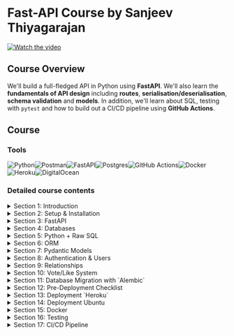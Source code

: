 # Fast-API Course by Sanjeev Thiyagarajan

[![Watch the video](https://img.youtube.com/vi/https://www.youtube.com/watch?v=0sOvCWFmrtA/default.jpg)](https://www.youtube.com/watch?v=0sOvCWFmrtA&t=605s)

## Course Overview

We'll build a full-fledged API in Python using **FastAPI**. We'll also learn the **fundamentals of API design** including **routes**, **serialisation/deserialisation**, **schema validation** and **models**. In addition, we'll learn about SQL, testing with `pytest` and how to build out a CI/CD pipeline using **GitHub Actions**.

## Course

### Tools

![Python](https://img.shields.io/badge/python-3670A0?style=for-the-badge&logo=python&logoColor=ffdd54)![Postman](https://img.shields.io/badge/Postman-FF6C37?style=for-the-badge&logo=postman&logoColor=white)![FastAPI](https://img.shields.io/badge/FastAPI-005571?style=for-the-badge&logo=fastapi)![Postgres](https://img.shields.io/badge/postgres-%23316192.svg?style=for-the-badge&logo=postgresql&logoColor=white)![GitHub Actions](https://img.shields.io/badge/github%20actions-%232671E5.svg?style=for-the-badge&logo=githubactions&logoColor=white)![Docker](https://img.shields.io/badge/docker-%230db7ed.svg?style=for-the-badge&logo=docker&logoColor=white)![Heroku](https://img.shields.io/badge/heroku-%23430098.svg?style=for-the-badge&logo=heroku&logoColor=white)![DigitalOcean](https://img.shields.io/badge/DigitalOcean-%230167ff.svg?style=for-the-badge&logo=digitalOcean&logoColor=white)

### Detailed course contents

<details>
<summary>Section 1: Introduction</summary>

- [00:00](https://www.youtube.com/watch?v=0sOvCWFmrtA&t=0s) Intro
- [06:33](https://www.youtube.com/watch?v=0sOvCWFmrtA&t=393s) Project Overview

</details>
<details>
<summary>Section 2: Setup & Installation</summary>

- [11:22](https://www.youtube.com/watch?v=0sOvCWFmrtA&t=682s) Mac Python Installation
- [13:15](https://www.youtube.com/watch?v=0sOvCWFmrtA&t=795s) Mac VS Code install and setup
- [16:37](https://www.youtube.com/watch?v=0sOvCWFmrtA&t=997s) Windows Python Installation
- [18:30](https://www.youtube.com/watch?v=0sOvCWFmrtA&t=1110s) Windows VS Code install and setup
- [22:11](https://www.youtube.com/watch?v=0sOvCWFmrtA&t=1331s) Python virtual Env Basics
- [24:35](https://www.youtube.com/watch?v=0sOvCWFmrtA&t=1475s) Virtual Env on windows
- [28:56](https://www.youtube.com/watch?v=0sOvCWFmrtA&t=1736s) Virtual Env on Mac

</details>
<details>
<summary>Section 3: FastAPI</summary>

- [34:17](https://www.youtube.com/watch?v=0sOvCWFmrtA&t=2057s) Install dependencies w/ pip
- [36:21](https://www.youtube.com/watch?v=0sOvCWFmrtA&t=2181s) Starting FastAPI
- [39:23](https://www.youtube.com/watch?v=0sOvCWFmrtA&t=2363s) Path Operations
- [53:22](https://www.youtube.com/watch?v=0sOvCWFmrtA&t=3202s) Intro `postman`
- [57:34](https://www.youtube.com/watch?v=0sOvCWFmrtA&t=3454s) HTTP Requests
- [1:07:29](https://www.youtube.com/watch?v=0sOvCWFmrtA&t=4049s) Schema Validation with Pydantic
- [1:22:45](https://www.youtube.com/watch?v=0sOvCWFmrtA&t=4965s) CRUD Operations
- [1:29:44](https://www.youtube.com/watch?v=0sOvCWFmrtA&t=5384s) Storing in Array
- [1:34:06](https://www.youtube.com/watch?v=0sOvCWFmrtA&t=5646s) Creating
- [1:38:15](https://www.youtube.com/watch?v=0sOvCWFmrtA&t=5895s) Postman Collections & saving requests
- [1:39:47](https://www.youtube.com/watch?v=0sOvCWFmrtA&t=5987s) Retrieve One
- [1:48:10](https://www.youtube.com/watch?v=0sOvCWFmrtA&t=6490s) Path order Matters
- [1:52:46](https://www.youtube.com/watch?v=0sOvCWFmrtA&t=6766s) Changing response Status Codes
- [2:01:49](https://www.youtube.com/watch?v=0sOvCWFmrtA&t=7309s) Deleting
- [2:10:31](https://www.youtube.com/watch?v=0sOvCWFmrtA&t=7831s) Updating
- [2:18:02](https://www.youtube.com/watch?v=0sOvCWFmrtA&t=8282s) Automatic Documentation
- [2:21:34](https://www.youtube.com/watch?v=0sOvCWFmrtA&t=8494s) Python packages

</details>
<details>
<summary>Section 4: Databases</summary>

- [2:24:11](https://www.youtube.com/watch?v=0sOvCWFmrtA&t=8651s) Database Intro
- [2:28:54](https://www.youtube.com/watch?v=0sOvCWFmrtA&t=8934s) Postgres Windows Install
- [2:31:28](https://www.youtube.com/watch?v=0sOvCWFmrtA&t=9088s) Postgres Mac Install
- [2:34:26](https://www.youtube.com/watch?v=0sOvCWFmrtA&t=9266s) Database Schema & Tables
- [2:44:35](https://www.youtube.com/watch?v=0sOvCWFmrtA&t=9875s) Managing Postgres with PgAdmin GUI
- [3:12:10](https://www.youtube.com/watch?v=0sOvCWFmrtA&t=11530s) Your first SQL Query
- [3:19:43](https://www.youtube.com/watch?v=0sOvCWFmrtA&t=11983s) Filter results with - "where"
- [3:22:55](https://www.youtube.com/watch?v=0sOvCWFmrtA&t=12175s) SQL Operators
- [3:26:38](https://www.youtube.com/watch?v=0sOvCWFmrtA&t=12398s) IN
- [3:28:07](https://www.youtube.com/watch?v=0sOvCWFmrtA&t=12487s) Pattern matching with LIKE
- [3:31:59](https://www.youtube.com/watch?v=0sOvCWFmrtA&t=12719s) Ordering Results
- [3:36:27](https://www.youtube.com/watch?v=0sOvCWFmrtA&t=12987s) LIMIT & OFFSET
- [3:39:21](https://www.youtube.com/watch?v=0sOvCWFmrtA&t=13161s) Modifying Data

</details>
<details>
<summary>Section 5: Python + Raw SQL</summary>

- [3:53:48](https://www.youtube.com/watch?v=0sOvCWFmrtA&t=14028s) Setup App Database
- [3:58:21](https://www.youtube.com/watch?v=0sOvCWFmrtA&t=14301s) Connecting to database w/ Python
- [4:08:00](https://www.youtube.com/watch?v=0sOvCWFmrtA&t=14880s) Database CRUD

</details>
<details>
<summary>Section 6: ORM</summary>

- [4:31:18](https://www.youtube.com/watch?v=0sOvCWFmrtA&t=16278s) ORM intro
- [4:35:33](https://www.youtube.com/watch?v=0sOvCWFmrtA&t=16533s) `SQLALCHEMY` setup
- [4:55:25](https://www.youtube.com/watch?v=0sOvCWFmrtA&t=17725s) Adding CreatedAt Column
- [5:00:59](https://www.youtube.com/watch?v=0sOvCWFmrtA&t=18059s) Get All
- [5:07:55](https://www.youtube.com/watch?v=0sOvCWFmrtA&t=18475s) Create
- [5:15:50](https://www.youtube.com/watch?v=0sOvCWFmrtA&t=18950s) Get by ID
- [5:19:50](https://www.youtube.com/watch?v=0sOvCWFmrtA&t=19190s) Delete
- [5:22:31](https://www.youtube.com/watch?v=0sOvCWFmrtA&t=19351s) Update

</details>
<details>
<summary>Section 7: Pydantic Models</summary>

- [5:28:21](https://www.youtube.com/watch?v=0sOvCWFmrtA&t=19701s) `Pydantic` vs ORM Models
- [5:32:21](https://www.youtube.com/watch?v=0sOvCWFmrtA&t=19941s) `Pydantic` Models Deep Dive
- [5:38:57](https://www.youtube.com/watch?v=0sOvCWFmrtA&t=20337s) Response Model

</details>
<details>
<summary>Section 8: Authentication & Users</summary>

- [5:50:08](https://www.youtube.com/watch?v=0sOvCWFmrtA&t=21008s) Creating Users Table
- [5:54:50](https://www.youtube.com/watch?v=0sOvCWFmrtA&t=21290s) User Registration Path Operation
- [6:03:27](https://www.youtube.com/watch?v=0sOvCWFmrtA&t=21807s) Hashing Passwords
- [6:08:49](https://www.youtube.com/watch?v=0sOvCWFmrtA&t=22129s) Refactor Hashing Logic
- [6:10:32](https://www.youtube.com/watch?v=0sOvCWFmrtA&t=22232s) Get User by ID
- [6:17:13](https://www.youtube.com/watch?v=0sOvCWFmrtA&t=22633s) FastAPI Routers
- [6:27:34](https://www.youtube.com/watch?v=0sOvCWFmrtA&t=23254s) Router Prefix
- [6:30:31](https://www.youtube.com/watch?v=0sOvCWFmrtA&t=23431s) Router Tags
- [6:32:49](https://www.youtube.com/watch?v=0sOvCWFmrtA&t=23569s) JWT Token Basics
- [6:47:03](https://www.youtube.com/watch?v=0sOvCWFmrtA&t=24423s) Login Process
- [7:00:44](https://www.youtube.com/watch?v=0sOvCWFmrtA&t=25244s) Creating Token
- [7:09:58](https://www.youtube.com/watch?v=0sOvCWFmrtA&t=25798s) OAuth2 PasswordRequestForm
- [7:13:23](https://www.youtube.com/watch?v=0sOvCWFmrtA&t=26003s) Verify user is Logged In
- [7:25:21](https://www.youtube.com/watch?v=0sOvCWFmrtA&t=26721s) Fixing Bugs
- [7:27:59](https://www.youtube.com/watch?v=0sOvCWFmrtA&t=26879s) Protecting Routes
- [7:36:17](https://www.youtube.com/watch?v=0sOvCWFmrtA&t=27377s) Test Expired Token
- [7:38:13](https://www.youtube.com/watch?v=0sOvCWFmrtA&t=27493s) Fetching User in Protected Routes
- [7:42:44](https://www.youtube.com/watch?v=0sOvCWFmrtA&t=27764s) Postman advanced Features

</details>
<details>
<summary>Section 9: Relationships</summary>

- [7:50:33](https://www.youtube.com/watch?v=0sOvCWFmrtA&t=28233s) SQL Relationship Basics
- [7:54:59](https://www.youtube.com/watch?v=0sOvCWFmrtA&t=28499s) Postgres Foreign Keys
- [8:07:20](https://www.youtube.com/watch?v=0sOvCWFmrtA&t=29240s) `SQLAlchemy` Foreign Keys
- [8:13:40](https://www.youtube.com/watch?v=0sOvCWFmrtA&t=29620s) Update Schema to include User
- [8:17:59](https://www.youtube.com/watch?v=0sOvCWFmrtA&t=29879s) Assigning Owner id when creating new
- [8:21:01](https://www.youtube.com/watch?v=0sOvCWFmrtA&t=30061s) Delete and Update only your own
- [8:27:48](https://www.youtube.com/watch?v=0sOvCWFmrtA&t=30468s) Only Retrieving Logged in User's
- [8:33:37](https://www.youtube.com/watch?v=0sOvCWFmrtA&t=30817s) `SQLAlchemy` Relationships
- [8:38:32](https://www.youtube.com/watch?v=0sOvCWFmrtA&t=31112s) Query Parameters
- [8:50:46](https://www.youtube.com/watch?v=0sOvCWFmrtA&t=31846s) Cleanup our `main.py` file
- [8:53:53](https://www.youtube.com/watch?v=0sOvCWFmrtA&t=32033s) Env Variables

</details>
<details>
<summary>Section 10: Vote/Like System</summary>

- [9:21:20](https://www.youtube.com/watch?v=0sOvCWFmrtA&t=33680s) Vote/Like Theory
- [9:26:36](https://www.youtube.com/watch?v=0sOvCWFmrtA&t=33996s) Votes Table
- [9:31:33](https://www.youtube.com/watch?v=0sOvCWFmrtA&t=34293s) Votes `SQLAlchemy`
- [9:34:11](https://www.youtube.com/watch?v=0sOvCWFmrtA&t=34451s) Votes Route
- [9:52:31](https://www.youtube.com/watch?v=0sOvCWFmrtA&t=35551s) SQL Joins
- [10:15:26](https://www.youtube.com/watch?v=0sOvCWFmrtA&t=36926s) Joins in `SQLAlchemy`
- [10:28:21](https://www.youtube.com/watch?v=0sOvCWFmrtA&t=37701s) Get One with Joins

</details>
<details>
<summary>Section 11: Database Migration with `Alembic`</summary>

- [10:30:18](https://www.youtube.com/watch?v=0sOvCWFmrtA&t=37818s) What is a database migration tool
- [10:33:45](https://www.youtube.com/watch?v=0sOvCWFmrtA&t=38025s) Alembic Setup
- [11:13:50](https://www.youtube.com/watch?v=0sOvCWFmrtA&t=40430s) Disable `SQLAlchemy` create Engine

</details>
<details>
<summary>Section 12: Pre-Deployment Checklist</summary>

- [11:14:28](https://www.youtube.com/watch?v=0sOvCWFmrtA&t=40468s) What is CORS?
- [11:23:38](https://www.youtube.com/watch?v=0sOvCWFmrtA&t=41018s) Git PreReqs
- [11:27:40](https://www.youtube.com/watch?v=0sOvCWFmrtA&t=41260s) Git Install
- [11:29:23](https://www.youtube.com/watch?v=0sOvCWFmrtA&t=41363s) Github

</details>
<details>
<summary>Section 13: Deployment `Heroku`</summary>

- [11:34:39](https://www.youtube.com/watch?v=0sOvCWFmrtA&t=41679s) Heroku intro
- [11:35:40](https://www.youtube.com/watch?v=0sOvCWFmrtA&t=41740s) Create Heroku App
- [11:40:21](https://www.youtube.com/watch?v=0sOvCWFmrtA&t=42021s) Heroku `procfile`
- [11:44:59](https://www.youtube.com/watch?v=0sOvCWFmrtA&t=42299s) Adding a Postgres database
- [11:48:42](https://www.youtube.com/watch?v=0sOvCWFmrtA&t=42522s) Env Variables in Heroku
[11:58:59](https://www.youtube.com/watch?v=0sOvCWFmrtA&t=43139s) Alembic migrations on Heroku Postgres instance
- [12:02:52](https://www.youtube.com/watch?v=0sOvCWFmrtA&t=43372s) Pushing changed to production

</details>
<details>
<summary>Section 14: Deployment Ubuntu</summary>

- [12:05:04](https://www.youtube.com/watch?v=0sOvCWFmrtA&t=43504s) Create an Ubuntu VM
- [12:08:04](https://www.youtube.com/watch?v=0sOvCWFmrtA&t=43684s) Update packages
- [12:10:47](https://www.youtube.com/watch?v=0sOvCWFmrtA&t=43847s) Install Python
- [12:12:21](https://www.youtube.com/watch?v=0sOvCWFmrtA&t=43941s) Install Postgres & setup password
- [12:17:28](https://www.youtube.com/watch?v=0sOvCWFmrtA&t=44248s) Postgres Config
[12:24:50](https://www.youtube.com/watch?v=0sOvCWFmrtA&t=44690s) Create new user and setup python evironment
- [12:34:06](https://www.youtube.com/watch?v=0sOvCWFmrtA&t=45246s) Env Variables
- [12:42:24](https://www.youtube.com/watch?v=0sOvCWFmrtA&t=45744s) Alembic migrations on production database
- [12:45:57](https://www.youtube.com/watch?v=0sOvCWFmrtA&t=45957s) Gunicorn
- [12:54:12](https://www.youtube.com/watch?v=0sOvCWFmrtA&t=46452s) Creating a Systemd service
- [13:04:45](https://www.youtube.com/watch?v=0sOvCWFmrtA&t=47085s) NGINX
- [13:10:45](https://www.youtube.com/watch?v=0sOvCWFmrtA&t=47445s) Setting up Domain name
- [13:15:19](https://www.youtube.com/watch?v=0sOvCWFmrtA&t=47719s) SSL/HTTPS
- [13:19:31](https://www.youtube.com/watch?v=0sOvCWFmrtA&t=47971s) NGINX enable
- [13:20:06](https://www.youtube.com/watch?v=0sOvCWFmrtA&t=48006s) Firewall
- [13:23:47](https://www.youtube.com/watch?v=0sOvCWFmrtA&t=48227s) Pushing code changes to Production

</details>
<details>
<summary>Section 15: Docker</summary>

- [13:26:09](https://www.youtube.com/watch?v=0sOvCWFmrtA&t=48369s) Dockerfile
- [13:38:39](https://www.youtube.com/watch?v=0sOvCWFmrtA&t=49119s) Docker Compose
- [13:48:34](https://www.youtube.com/watch?v=0sOvCWFmrtA&t=49714s) Postgres Container
- [13:56:22](https://www.youtube.com/watch?v=0sOvCWFmrtA&t=50182s) Bind Mounts
- [14:03:39](https://www.youtube.com/watch?v=0sOvCWFmrtA&t=50619s) Dockerhub
- [14:08:08](https://www.youtube.com/watch?v=0sOvCWFmrtA&t=50888s) Production vs Development

</details>
<details>
<summary>Section 16: Testing</summary>

- [14:14:51](https://www.youtube.com/watch?v=0sOvCWFmrtA&t=51291s) Testing Intro
- [14:17:19](https://www.youtube.com/watch?v=0sOvCWFmrtA&t=51439s) Writing your first test
- [14:30:22](https://www.youtube.com/watch?v=0sOvCWFmrtA&t=52222s) The `-s` & `-v` flags
- [14:31:44](https://www.youtube.com/watch?v=0sOvCWFmrtA&t=52304s) Testing more functions
- [14:35:29](https://www.youtube.com/watch?v=0sOvCWFmrtA&t=52529s) Parametrize
- [14:40:21](https://www.youtube.com/watch?v=0sOvCWFmrtA&t=52821s) Testing Classes
- [14:48:37](https://www.youtube.com/watch?v=0sOvCWFmrtA&t=53317s) Fixtures
- [14:55:40](https://www.youtube.com/watch?v=0sOvCWFmrtA&t=53740s) Combining Fixtures + Parametrize
- [14:59:13](https://www.youtube.com/watch?v=0sOvCWFmrtA&t=53953s) Testing Exceptions
- [15:06:07](https://www.youtube.com/watch?v=0sOvCWFmrtA&t=54367s) FastAPI TestClient
- [15:14:26](https://www.youtube.com/watch?v=0sOvCWFmrtA&t=54866s) Pytest flags
- [15:17:31](https://www.youtube.com/watch?v=0sOvCWFmrtA&t=55051s) Test create user
- [15:25:23](https://www.youtube.com/watch?v=0sOvCWFmrtA&t=55523s) Setup testing database
- [15:36:47](https://www.youtube.com/watch?v=0sOvCWFmrtA&t=56207s) Create & destroy database after each test
- [15:44:18](https://www.youtube.com/watch?v=0sOvCWFmrtA&t=56658s) More Fixtures to handle database interaction
- [15:50:35](https://www.youtube.com/watch?v=0sOvCWFmrtA&t=57035s) Trailing slashes in path
- [15:53:12](https://www.youtube.com/watch?v=0sOvCWFmrtA&t=57192s) Fixture scope
- [16:07:50](https://www.youtube.com/watch?v=0sOvCWFmrtA&t=58070s) Test user fixture
- [16:14:40](https://www.youtube.com/watch?v=0sOvCWFmrtA&t=58480s) Test/validate token
- [16:18:59](https://www.youtube.com/watch?v=0sOvCWFmrtA&t=58739s) `Conftest.py`
- [16:22:09](https://www.youtube.com/watch?v=0sOvCWFmrtA&t=58929s) Testing

</details>
<details>
<summary>Section 17: CI/CD Pipeline</summary>

- [17:34:15](https://www.youtube.com/watch?v=0sOvCWFmrtA&t=63255s) CI/CD intro
- [17:43:29](https://www.youtube.com/watch?v=0sOvCWFmrtA&t=63809s) Github Actions
- [17:49:32](https://www.youtube.com/watch?v=0sOvCWFmrtA&t=64172s) Creating Jobs
- [17:57:38](https://www.youtube.com/watch?v=0sOvCWFmrtA&t=64658s) setup python/dependencies/pytest
- [18:06:14](https://www.youtube.com/watch?v=0sOvCWFmrtA&t=65174s) Env variables
- [18:11:19](https://www.youtube.com/watch?v=0sOvCWFmrtA&t=65479s) Github Secrets
- [18:18:14](https://www.youtube.com/watch?v=0sOvCWFmrtA&t=65894s) Testing database
- [18:23:42](https://www.youtube.com/watch?v=0sOvCWFmrtA&t=66222s) Building Docker images
- [18:34:33](https://www.youtube.com/watch?v=0sOvCWFmrtA&t=66873s) Deploy to heroku
- [18:49:10](https://www.youtube.com/watch?v=0sOvCWFmrtA&t=67750s) Failing tests in pipeline
- [18:52:18](https://www.youtube.com/watch?v=0sOvCWFmrtA&t=67938s) Deploy to Ubuntu

</details>
